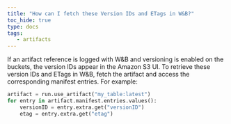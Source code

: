 ```yaml
---
title: "How can I fetch these Version IDs and ETags in W&B?"
toc_hide: true
type: docs
tags:
   - artifacts
---
```

If an artifact reference is logged with W&B and versioning is enabled on the buckets, the version IDs appear in the Amazon S3 UI. To retrieve these version IDs and ETags in W&B, fetch the artifact and access the corresponding manifest entries. For example:

```python
artifact = run.use_artifact("my_table:latest")
for entry in artifact.manifest.entries.values():
    versionID = entry.extra.get("versionID")
    etag = entry.extra.get("etag")
```